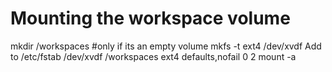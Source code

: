 # Mounting the workspace volume 
mkdir /workspaces
   #only if its an empty volume   mkfs -t ext4 /dev/xvdf
Add to   /etc/fstab
   /dev/xvdf       /workspaces   ext4    defaults,nofail        0       2
mount -a
